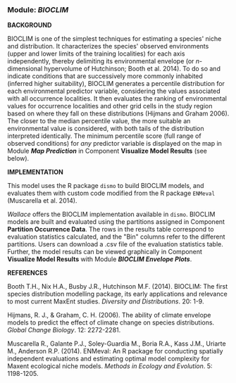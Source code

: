 ### **Module:** ***BIOCLIM***

**BACKGROUND**

BIOCLIM is one of the simplest techniques for estimating a species' niche and distribution. It characterizes the species' observed environments (upper and lower limits of the training localities) for each axis independently, thereby delimiting its environmental envelope (or *n*-dimensional hypervolume of Hutchinson; Booth et al. 2014). To do so and indicate conditions that are successively more commonly inhabited (inferred higher suitability), BIOCLIM generates a percentile distribution for each environmental predictor variable, considering the values associated with all occurrence localities. It then evaluates the ranking of environmental values for occurrence localities and other grid cells in the study region based on where they fall on these distributions (Hijmans and Graham 2006). The closer to the median percentile value, the more suitable an environmental value is considered, with both tails of the distribution interpreted identically. The minimum percentile score (full range of observed conditions) for *any* predictor variable is displayed on the map in Module ***Map Prediction*** in Component **Visualize Model Results** (see below). 

**IMPLEMENTATION**

This model uses the R package `dismo` to build BIOCLIM models, and evaluates them with custom code modified from the R package `ENMeval` (Muscarella et al. 2014). 

*Wallace* offers the BIOCLIM implementation available in `dismo`. BIOCLIM models are built and evaluated using the partitions assigned in Component **Partition Occurrence Data**. The rows in the results table correspond to evaluation statistics calculated, and the "Bin" columns refer to the different partitions. Users can download a .csv file of the evaluation statistics table. Further, the model results can be viewed graphically in Component **Visualize Model Results** with Module ***BIOCLIM Envelope Plots***.

**REFERENCES** 

Booth T.H., Nix H.A., Busby J.R., Hutchinson M.F. (2014). BIOCLIM: The first species distribution modelling package, its early applications and relevance to most current MaxEnt studies. *Diversity and Distributions*. 20: 1-9.

Hijmans, R. J., & Graham, C. H. (2006). The ability of climate envelope models to predict the effect of climate change on species distributions. *Global Change Biology*. 12: 2272-2281.

Muscarella R., Galante P.J., Soley-Guardia M., Boria R.A., Kass J.M., Uriarte M., Anderson R.P. (2014). ENMeval: An R package for conducting spatially independent evaluations and estimating optimal model complexity for Maxent ecological niche models. *Methods in Ecology and Evolution*. 5: 1198-1205.
